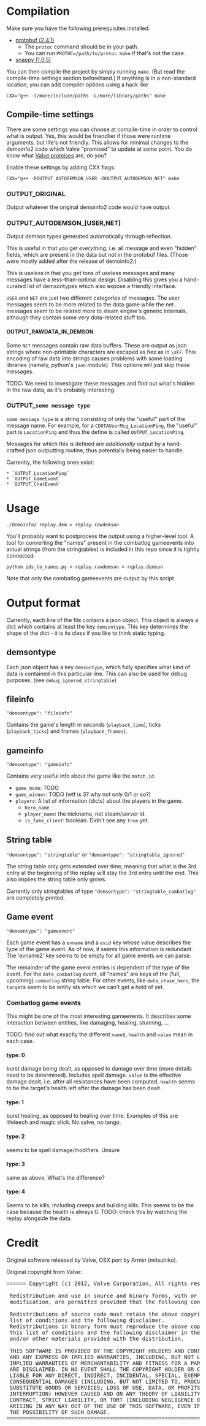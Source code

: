 Compilation
===========

Make sure you have the following prerequisites installed:
- [protobuf (2.4.1)](http://code.google.com/p/protobuf)
    - The `protoc` command should be in your path.
    - You can run `PROTOC=/path/to/protoc make` if that's not the case.
- [snappy (1.0.5)](http://code.google.com/p/snappy)

You can then compile the project by simply running `make`. (But read the
compile-time settings section beforehand.) If anything is in a non-standard
location, you can add compiler options using a hack like

    CXX="g++ -I/more/include/paths -L/more/library/paths" make

Compile-time settings
---------------------
There are some settings you can choose at compile-time in order to control
what is output. Yes, this would be friendlier if those were runtime arguments,
but life's not friendly. This allows for minimal changes to the demoinfo2 code
which Valve "promised" to update at some point. You do know what
[Valve promises](https://developer.valvesoftware.com/wiki/Valve_Time) are, do you?

Enable these settings by adding CXX flags:

    CXX="g++ -DOUTPUT_AUTODEMSON_USER -DOUTPUT_AUTODEMSON_NET" make

### OUTPUT\_ORIGINAL
Output whatever the original demoinfo2 code would have output.

### OUTPUT\_AUTODEMSON\_[USER,NET]
Output demson types generated automatically through reflection.

This is useful in that you get _everything_, i.e. all message and even "hidden"
fields, which are present in the data but not in the protobuf files.
(Those were mostly added after the release of demoinfo2.)

This is useless in that you get tons of useless messages and many messages have
a less-than-optimal design. Disabling this gives you a hand-curated list of
demsontypes which also expose a friendly interface.

`USER` and `NET` are just two different categories of messages. The user
messages seem to be more related to the dota game while the net messages seem
to be related more to steam engine's generic internals, although they contain
some very dota-related stuff too.

#### OUTPUT\_RAWDATA\_IN\_DEMSON
Some `NET` messages contain raw data buffers. These are output as json strings
where non-printable characters are escaped as hex as in `\xFF`. This encoding
of raw data into strings causes problems with some loading libraries (namely,
python's `json` module). This options will just skip these messages.

TODO: We need to investigate these messages and find out what's hidden in the
raw data, as it's probably interesting.

### OUTPUT\_`some message type`
`some message type` is a string consisting of only the "useful" part of the
message name. For example, for a `CDOTAUserMsg_LocationPing`, the "useful"
part is `LocationPing` and thus the define is called `OUTPUT_LocationPing`.

Messages for which this is defined are _additionally_ output by a hand-crafted
json outputting routine, thus potentially being easier to handle.

Currently, the following ones exist:

    * `OUTPUT_LocationPing`
    * `OUTPUT_GameEvent`
    * `OUTPUT_ChatEvent`

Usage
=====

    ./demoinfo2 replay.dem > replay.rawdemson

You'll probably want to postprocess the output using a higher-level tool.
A tool for converting the "names" present in the combatlog gameevents into
actual strings (from the stringtables) is included in this repo since it is
tightly connected:

    python ids_to_names.py < replay.rawdemson > replay.demson

Note that only the combatlog gameevents are output by this script.

Output format
=============
Currently, each line of the file contains a json object. This object is always
a dict which contains at least the key `demsontype`. This key determines the
shape of the dict - it is its class if you like to think static typing.

demsontype
----------
Each json object has a key `demsontype`, which fully specifies what kind of
data is contained in this particular line. This can also be used for debug purposes.
(see `debug_ignored_stringtable`)

fileinfo
--------
`"demsontype": "fileinfo"`

Contains the game's length in seconds (`playback_time`), ticks (`playback_ticks`) and frames (`playback_frames`).

gameinfo
--------
`"demsontype": "gameinfo"`

Contains very useful info about the game like the `match_id`.
* `game_mode`: TODO
* `game_winner`: TODO (wtf is 3? why not only 0/1 or so?)
* `players`: A list of information (dicts) about the players in the game.
    * `hero_name`
    * `player_name`: the nickname, not steam/server id.
    * `is_fake_client`: boolean. Didn't see any `true` yet.

String table
------------
`"demsontype": "stringtable"` or `"demsontype": "stringtable_ignored"`

The string table only gets extended over time, meaning that what is the 3rd
entry at the beginning of the replay will stay the 3rd entry until the end.
This also implies the string table only grows.

Currently only stringtables of type `"demsontype": "stringtable_combatlog"` are completely printed.

Game event
----------
`"demsontype": "gameevent"`

Each game event has a `evname` and a `evid` key whose value describes the type
of the game event. As of now, it seems this information is redundant. The
'evname2' key seems to be empty for all game events we can parse.

The remainder of the game event entries is dependent of the type of the event.
For the `dota_combatlog` event, all "names" are keys of the (full, upcoming)
`combatlog` string table. For other events, like `dota_chase_hero`, the `target`s
seem to be entity ids which we can't get a hold of yet.

### Combatlog game events
This might be one of the most interesting gameevents. It describes some interaction
between entities, like damaging, healing, stunning, ...

TODO: find out what exactly the different `name`s, `health` and `value` mean in each case.

#### type: 0
burst damage being dealt, as opposed to damage over time (more details need to be determined).
Includes spell damage. `value` is the effective damage dealt, i.e. after all resistances have been
computed. `health` seems to be the target's health left after the damage has been dealt.

#### type: 1
burst healing, as opposed to healing over time. Examples of this are lifeleech and magic stick.
No salve, no tango.

#### type: 2
seems to be spell damage/modifiers. Unsure

#### type: 3
same as above. What's the difference?

#### type: 4
Seems to be kills, including creeps and building kills. This seems to be the case because the health
is always 0. TODO: check this by watching the replay alongside the data.

Credit
======
Original software released by Valve, OSX port by Armin (mitsuhiko).

Original copyright from Valve:
<pre>
====== Copyright (c) 2012, Valve Corporation, All rights reserved. ========

 Redistribution and use in source and binary forms, with or without 
 modification, are permitted provided that the following conditions are met:

 Redistributions of source code must retain the above copyright notice, this
 list of conditions and the following disclaimer.
 Redistributions in binary form must reproduce the above copyright notice, 
 this list of conditions and the following disclaimer in the documentation 
 and/or other materials provided with the distribution.

 THIS SOFTWARE IS PROVIDED BY THE COPYRIGHT HOLDERS AND CONTRIBUTORS "AS IS"
 AND ANY EXPRESS OR IMPLIED WARRANTIES, INCLUDING, BUT NOT LIMITED TO, THE 
 IMPLIED WARRANTIES OF MERCHANTABILITY AND FITNESS FOR A PARTICULAR PURPOSE 
 ARE DISCLAIMED. IN NO EVENT SHALL THE COPYRIGHT HOLDER OR CONTRIBUTORS BE 
 LIABLE FOR ANY DIRECT, INDIRECT, INCIDENTAL, SPECIAL, EXEMPLARY, OR 
 CONSEQUENTIAL DAMAGES (INCLUDING, BUT NOT LIMITED TO, PROCUREMENT OF 
 SUBSTITUTE GOODS OR SERVICES; LOSS OF USE, DATA, OR PROFITS; OR BUSINESS 
 INTERRUPTION) HOWEVER CAUSED AND ON ANY THEORY OF LIABILITY, WHETHER IN 
 CONTRACT, STRICT LIABILITY, OR TORT (INCLUDING NEGLIGENCE OR OTHERWISE) 
 ARISING IN ANY WAY OUT OF THE USE OF THIS SOFTWARE, EVEN IF ADVISED OF 
 THE POSSIBILITY OF SUCH DAMAGE.
===========================================================================
</pre>
